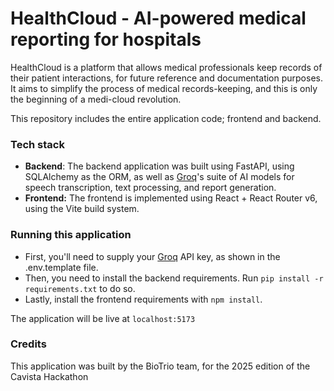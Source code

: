 # HealthCloud - AI-powered medical reporting for hospitals

HealthCloud is a platform that allows medical professionals keep records of their patient interactions, for future reference and documentation purposes. It aims to simplify the process of medical records-keeping, and this is only the beginning of a medi-cloud revolution.

This repository includes the entire application code; frontend and backend.

### Tech stack

-   **Backend**: The backend application was built using FastAPI, using SQLAlchemy as the ORM, as well as [Groq](https://groq.com)'s suite of AI models for speech transcription, text processing, and report generation.
-   **Frontend:** The frontend is implemented using React + React Router v6, using the Vite build system.

### Running this application

-   First, you'll need to supply your [Groq](https://groq.com) API key, as shown in the .env.template file.
-   Then, you need to install the backend requirements. Run `pip install -r requirements.txt` to do so.
-   Lastly, install the frontend requirements with `npm install`.

The application will be live at `localhost:5173`

### Credits

This application was built by the BioTrio team, for the 2025 edition of the Cavista Hackathon
